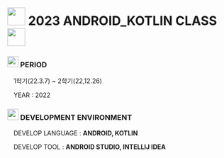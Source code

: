 <h1> <img src = "https://cdn-icons-png.flaticon.com/512/1868/1868178.png" width = "40" height = "40" > 2023 ANDROID_KOTLIN CLASS <img src = "https://cdn-icons-png.flaticon.com/512/1868/1868178.png" width = "40" height = "40" > </h1>

<h3> <img src = "https://cdn-icons-png.flaticon.com/512/6597/6597133.png" width = "25" height = "25" > PERIOD </h3>
<p> <img src = "https://cdn-icons-png.flaticon.com/512/520/520459.png" width = "10" height = "10"> 1학기(22.3.7) ~ 2학기(22,12.26) </p>
<p> <img src = "https://cdn-icons-png.flaticon.com/512/520/520459.png" width = "10" height = "10"> YEAR : 2022 </p>

<h3> <img src = "https://cdn-icons-png.flaticon.com/512/1557/1557167.png" width = "25" height = "25"> DEVELOPMENT ENVIRONMENT </h3>
<p> <img src = "https://cdn-icons-png.flaticon.com/512/520/520459.png" width = "10" height = "10"> DEVELOP LANGUAGE : <strong> ANDROID, KOTLIN </strong> </p>
<p> <img src = "https://cdn-icons-png.flaticon.com/512/520/520459.png" width = "10" height = "10"> DEVELOP TOOL : <strong> ANDROID STUDIO, INTELLIJ IDEA </strong> </p>
